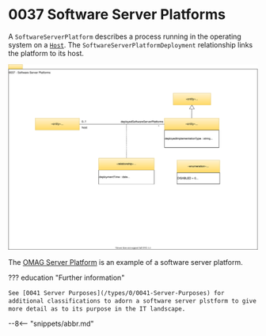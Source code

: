 <!-- SPDX-License-Identifier: CC-BY-4.0 -->
<!-- Copyright Contributors to the Egeria project. -->

# 0037 Software Server Platforms

A `SoftwareServerPlatform` describes a process running in the operating system on a [`Host`](/types/0/0030-Hosts-and-Platforms).
The `SoftwareServerPlatformDeployment` relationship links the platform to its host.

![UML](0037-Software-Server-Platforms.svg)

The [OMAG Server Platform](/concepts/omag-server-platform) is an example of a software server platform.

??? education "Further information"
    
    See [0041 Server Purposes](/types/0/0041-Server-Purposes) for additional classifications to adorn a software server plstform to give more detail as to its purpose in the IT landscape.
    
--8<-- "snippets/abbr.md"
